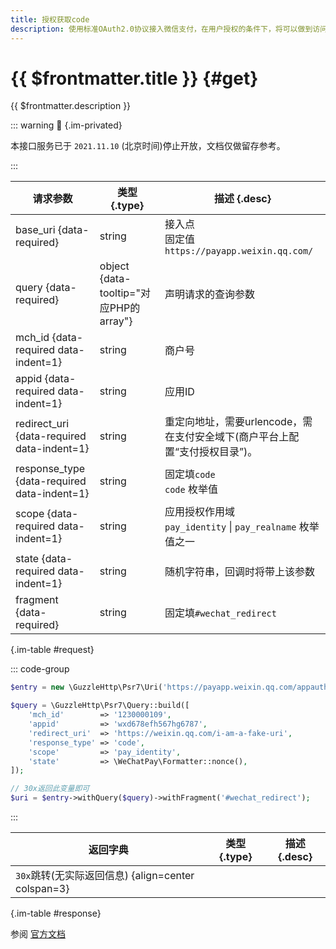 ```yaml
---
title: 授权获取code
description: 使用标准OAuth2.0协议接入微信支付，在用户授权的条件下，将可以做到访问用户资源，使用接口调用用户功能（如获取用户实名信息等）
---
```


# {{ $frontmatter.title }} {#get}

{{ $frontmatter.description }}

::: warning :closed_lock_with_key: {.im-privated}

本接口服务已于 `2021.11.10` (北京时间)停止开放，文档仅做留存参考。

:::

| 请求参数 | 类型 {.type} | 描述 {.desc}
| --- | --- | ---
| base_uri {data-required} | string | 接入点<br/>固定值`https://payapp.weixin.qq.com/`
| query {data-required} | object {data-tooltip="对应PHP的array"} | 声明请求的查询参数
| mch_id {data-required data-indent=1} | string | 商户号
| appid {data-required data-indent=1} | string | 应用ID
| redirect_uri {data-required data-indent=1} | string | 重定向地址，需要urlencode，需在支付安全域下(商户平台上配置“支付授权目录”)。
| response_type {data-required data-indent=1} | string | 固定填`code`<br/>`code` 枚举值
| scope {data-required data-indent=1} | string | 应用授权作用域<br/>`pay_identity` \| `pay_realname` 枚举值之一
| state {data-required data-indent=1} | string | 随机字符串，回调时将带上该参数
| fragment {data-required} | string | 固定填`#wechat_redirect`

{.im-table #request}

::: code-group

```php [标准PSR7]
$entry = new \GuzzleHttp\Psr7\Uri('https://payapp.weixin.qq.com/appauth/authindex');

$query = \GuzzleHttp\Psr7\Query::build([
    'mch_id'        => '1230000109',
    'appid'         => 'wxd678efh567hg6787',
    'redirect_uri'  => 'https://weixin.qq.com/i-am-a-fake-uri',
    'response_type' => 'code',
    'scope'         => 'pay_identity',
    'state'         => \WeChatPay\Formatter::nonce(),
]);

// 30x返回此变量即可
$uri = $entry->withQuery($query)->withFragment('#wechat_redirect');
```

:::

| 返回字典 | 类型 {.type} | 描述 {.desc}
| --- | --- | ---
| `30x`跳转(无实际返回信息) {align=center colspan=3}

{.im-table #response}

参阅 [官方文档](https://pay.weixin.qq.com/wiki/doc/api/realnameauth.php?chapter=60_1&index=2)

